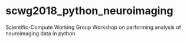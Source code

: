 # scwg2018_python_neuroimaging
Scientific-Compute Working Group Workshop on performing analysis of neuroimaging data in python
